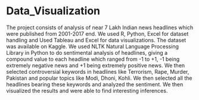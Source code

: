 # Data_Visualization
The project consists of analysis of near 7 Lakh Indian news headlines which were published from 2001-2017 end. We used R, Python, Excel for dataset handling and Used Tableau and Excel for data visualizations. The dataset was available on Kaggle. We used NLTK Natural Language Processing Library in Python to do sentimental analysis of headlines, giving a compound value to each headline which ranged from -1 to +1, -1 being extremely negative news and +1 being extremely positive news. We then selected controversial keywords in headlines like Terrorism, Rape, Murder, Pakistan and popular topics like Modi, Dhoni, Kohli. We then selected all the headlines bearing these keywords and analyzed the sentiment. We then visualized the results and were able to find interesting inferences.
